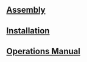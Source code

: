 ## [Assembly](./doc/assembly.md)
## [Installation](./doc/assembly.md)
## [Operations Manual](https://docs.google.com/document/d/1Bx1VfjAtfZx1tshCKbtL3htAQ21Cfe5XGOk_ckEZDgQ/edit#heading=h.kqrayfudspan)
